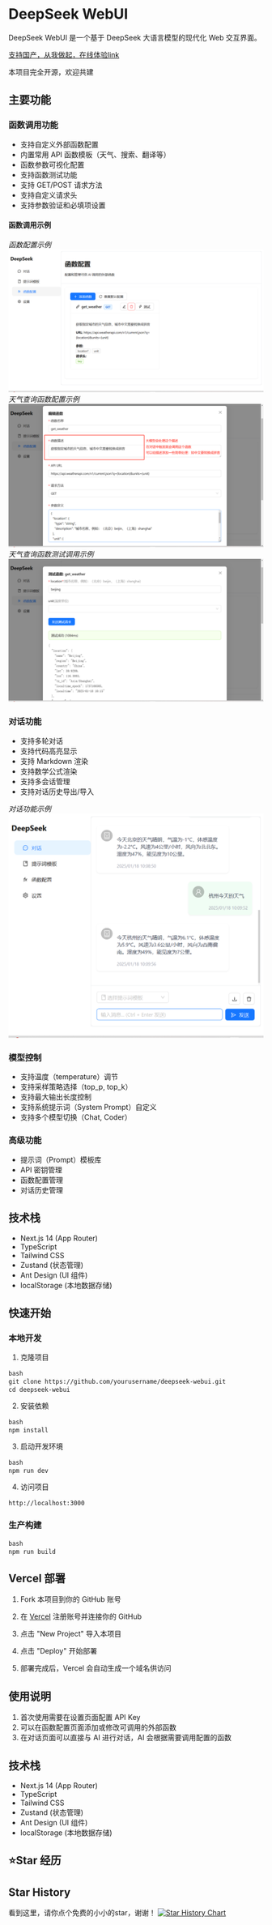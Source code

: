 # DeepSeek WebUI

DeepSeek WebUI 是一个基于 DeepSeek 大语言模型的现代化 Web 交互界面。

[支持国产，从我做起，在线体验link](https://deepseek-webui.vercel.app/)

本项目完全开源，欢迎共建

## 主要功能

### 函数调用功能
- 支持自定义外部函数配置
- 内置常用 API 函数模板（天气、搜索、翻译等）
- 函数参数可视化配置
- 支持函数测试功能
- 支持 GET/POST 请求方法
- 支持自定义请求头
- 支持参数验证和必填项设置

#### 函数调用示例
*函数配置示例*
![函数功能示例](docs/images/funcCall1.png)
*天气查询函数配置示例*
![函数功能示例](docs/images/funcCall3.png)
*天气查询函数测试调用示例*
![函数功能示例](docs/images/funcCall2.png)

### 对话功能
- 支持多轮对话
- 支持代码高亮显示
- 支持 Markdown 渲染
- 支持数学公式渲染
- 支持多会话管理
- 支持对话历史导出/导入

*对话功能示例*
![函数调用示例](docs/images/function-call-example.png)

### 模型控制
- 支持温度（temperature）调节
- 支持采样策略选择（top_p, top_k）
- 支持最大输出长度控制
- 支持系统提示词（System Prompt）自定义
- 支持多个模型切换（Chat, Coder）


### 高级功能
- 提示词（Prompt）模板库
- API 密钥管理
- 函数配置管理
- 对话历史管理

## 技术栈

- Next.js 14 (App Router)
- TypeScript
- Tailwind CSS
- Zustand (状态管理)
- Ant Design (UI 组件)
- localStorage (本地数据存储)

## 快速开始

### 本地开发

1. 克隆项目
```
bash
git clone https://github.com/yourusername/deepseek-webui.git
cd deepseek-webui
```
2. 安装依赖
```
bash
npm install
```
3. 启动开发环境
```
bash
npm run dev
```
4. 访问项目
```
http://localhost:3000
```
### 生产构建
```
bash
npm run build
```

## Vercel 部署

1. Fork 本项目到你的 GitHub 账号

2. 在 [Vercel](https://vercel.com) 注册账号并连接你的 GitHub

3. 点击 "New Project" 导入本项目

4. 点击 "Deploy" 开始部署

5. 部署完成后，Vercel 会自动生成一个域名供访问

## 使用说明

1. 首次使用需要在设置页面配置 API Key
2. 可以在函数配置页面添加或修改可调用的外部函数
3. 在对话页面可以直接与 AI 进行对话，AI 会根据需要调用配置的函数

## 技术栈

- Next.js 14 (App Router)
- TypeScript
- Tailwind CSS
- Zustand (状态管理)
- Ant Design (UI 组件)
- localStorage (本地数据存储)


## ⭐️Star 经历

## Star History

看到这里，请你点个免费的小小的star，谢谢！
[![Star History Chart](https://api.star-history.com/svg?repos=LazyBoyJgn99/deepseek-webui&type=Date)](https://star-history.com/#LazyBoyJgn99/deepseek-webui&Date)
